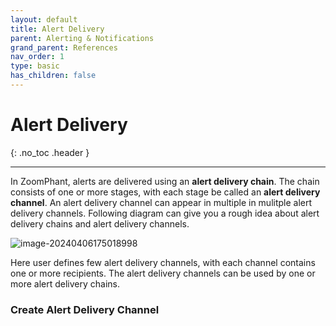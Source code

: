 ```yaml
---
layout: default
title: Alert Delivery
parent: Alerting & Notifications
grand_parent: References
nav_order: 1
type: basic
has_children: false
---
```


# Alert Delivery

{: .no_toc .header }

----

In ZoomPhant, alerts are delivered using an **alert delivery chain**. The chain consists of one or more stages, with each stage be called an **alert delivery channel**. An alert delivery channel can appear in multiple in mulitple alert delivery channels. Following diagram can give you a rough idea about alert delivery chains and alert delivery channels.

![image-20240406175018998](/Users/ning/work/zpm/zpdocs/docs/manual/00_alert/image-20240406175018998.png)

Here user defines few alert delivery channels, with each channel contains one or more recipients. The alert delivery channels can be used by one or more alert delivery chains.

### Create Alert Delivery Channel

